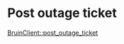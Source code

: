 # Post outage ticket

[BruinClient::post_outage_ticket](../../clients/bruin_client/post_outage_ticket.md)
